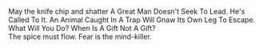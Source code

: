 May the knife chip and shatter                                                                                          A Great Man Doesn't Seek To Lead. He's Called To It.                                                                    An Animal Caught In A Trap Will Gnaw Its Own Leg To Escape. What Will You Do?                                           When Is A Gift Not A Gift?           
The spice must flow.
Fear is the mind-killer.

